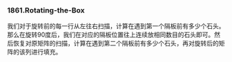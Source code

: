 ### 1861.Rotating-the-Box

我们对于旋转前的每一行从左往右扫描，计算在遇到第一个隔板前有多少个石头。那么在旋转90度后，我们在对应的隔板位置往上连续放相同数目的石头即可。然后恢复对原矩阵的扫描，计算在遇到第二个隔板前有多少个石头，再对旋转后的矩阵的该列进行填充。
